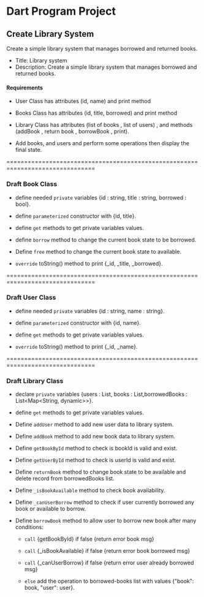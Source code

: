 # Dart Program Project

## Create Library System
Create a simple library system that manages borrowed and returned books.
- Title: Library system
- Description: Create a simple library system that manages borrowed and returned books.

#### Requirements 
  - User Class has attributes (id, name)  and print method
   - Books Class has attributes (id, title, borrowed) and print method
  
 - Library Class has attributes (list of books , list of users) , 
    and methods (addBook , return book , borrowBook ,
    print).
 - Add books, and users and perform some operations then 
     display the final state.



===============================================================================
### Draft Book Class
- define needed `private` variables {id : string, title : string, borrowed : bool}.

- define `parameterized` constructor with {id, title}.

- define `get` methods to get private variables values.

- define `borrow` method to change the current book state to be borrowed.

- Define `free` method to change the current book state to available.

- `override` toString() method to print {_id, _title, _borrowed}.

===============================================================================
### Draft User Class

- define needed `private` variables {id : string, name : string}.

- define `parameterized` constructor with {id, name}.

- define `get` methods to get private variables values.

- `override` toString() method to print {_id, _name}.


===============================================================================
### Draft Library Class

- declare `private` variables {users : List<User>, books : List<Books>,borrowedBooks : List<Map<String, dynamic>>}.

- define `get` methods to get private variables values.

- Define `addUser` method to add new user data to library system.

- Define `addBook` method to add new book data to library system.

- Define `getBookById` method to check is bookId is valid and exist.

- Define `getUserById` method to check is userId is valid and exist.

- Define `returnBook` method to change book state to be available and delete record from borrowedBooks list.

- Define `_isBookAvailable` method to check book availability.

- Define `_canUserBorrow` method to check if user currently borrowed any book or available to borrow.

- Define `borrowBook` method to allow user to borrow new book after many conditions:
  - `call` {getBookById} if false {return error book msg}

  - `call` {_isBookAvailable} if false {return error book borrowed msg}
  
  - `call` {_canUserBorrow} if false {return error user already borrowed msg}

  - `else` add the operation to borrowed-books list with values {"book": book, "user": user}.